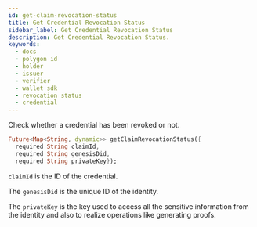 ```yaml
---
id: get-claim-revocation-status
title: Get Credential Revocation Status
sidebar_label: Get Credential Revocation Status
description: Get Credential Revocation Status.
keywords:
  - docs
  - polygon id
  - holder
  - issuer
  - verifier
  - wallet sdk
  - revocation status
  - credential
---
```


Check whether a credential has been revoked or not.

```dart
Future<Map<String, dynamic>> getClaimRevocationStatus({
  required String claimId,
  required String genesisDid,
  required String privateKey});
```

`claimId` is the ID of the credential.

The `genesisDid` is the unique ID of the identity.

The `privateKey` is the key used to access all the sensitive information from the identity and also to realize operations like generating proofs.
